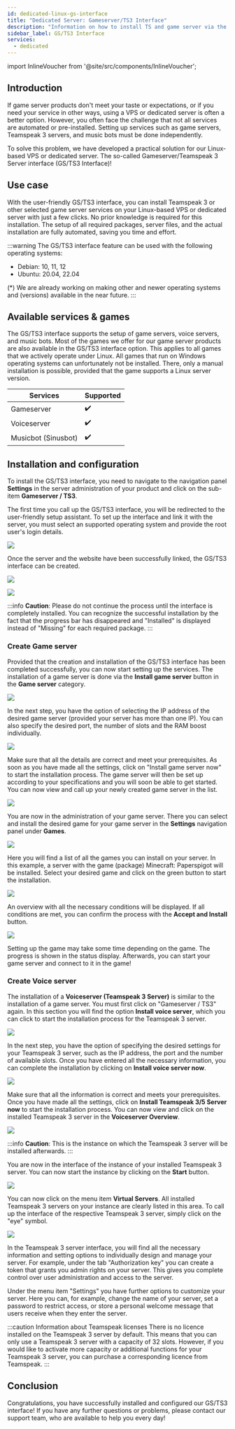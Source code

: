```yaml
---
id: dedicated-linux-gs-interface
title: "Dedicated Server: Gameserver/TS3 Interface"
description: "Information on how to install TS and game server via the game server/TS3 interface with just a few clicks"
sidebar_label: GS/TS3 Interface
services:
  - dedicated
---
```


import InlineVoucher from '@site/src/components/InlineVoucher';

## Introduction

If game server products don't meet your taste or expectations, or if you need your service in other ways, using a VPS or dedicated server is often a better option. However, you often face the challenge that not all services are automated or pre-installed. Setting up services such as game servers, Teamspeak 3 servers, and music bots must be done independently.

To solve this problem, we have developed a practical solution for our Linux-based VPS or dedicated server. The so-called Gameserver/Teamspeak 3 Server interface (GS/TS3 Interface)!

<InlineVoucher />

## Use case

With the user-friendly GS/TS3 interface, you can install Teamspeak 3 or other selected game server services on your Linux-based VPS or dedicated server with just a few clicks. No prior knowledge is required for this installation. The setup of all required packages, server files, and the actual installation are fully automated, saving you time and effort.

:::warning
The GS/TS3 interface feature can be used with the following operating systems:

- Debian: 10, 11, 12
- Ubuntu: 20.04, 22.04

(*) We are already working on making other and newer operating systems and (versions) available in the near future.
:::



## Available services & games

The GS/TS3 interface supports the setup of game servers, voice servers, and music bots. Most of the games we offer for our game server products are also available in the GS/TS3 interface option. This applies to all games that we actively operate under Linux. All games that run on Windows operating systems can unfortunately not be installed. There, only a manual installation is possible, provided that the game supports a Linux server version.

| Services    | Supported |
| ----------- | ---------------- |
| Gameserver  | ✔️                |
| Voiceserver | ✔️                |
| Musicbot (Sinusbot)  | ✔️                |



## Installation and configuration

To install the GS/TS3 interface, you need to navigate to the navigation panel **Settings** in the server administration of your product and click on the sub-item **Gameserver / TS3**. 

The first time you call up the GS/TS3 interface, you will be redirected to the user-friendly setup assistant. To set up the interface and link it with the server, you must select an supported operating system and provide the root user's login details. 

![](https://screensaver01.zap-hosting.com/index.php/s/dLeLDKdmdiZ74CP/download)



Once the server and the website have been successfully linked, the GS/TS3 interface can be created. 



![](https://screensaver01.zap-hosting.com/index.php/s/FK9mP3BgzrPmH7S/preview)



![](https://screensaver01.zap-hosting.com/index.php/s/JL7jyTKbCEx8FBZ/preview)

:::info
**Caution**: Please do not continue the process until the interface is completely installed. You can recognize the successful installation by the fact that the progress bar has disappeared and "Installed" is displayed instead of "Missing" for each required package.
:::



### Create Game server

Provided that the creation and installation of the GS/TS3 interface has been completed successfully, you can now start setting up the services. The installation of a game server is done via the **Install game server** button in the **Game server** category.

![](https://screensaver01.zap-hosting.com/index.php/s/QinM7KtFwcAp5pE/preview)



In the next step, you have the option of selecting the IP address of the desired game server (provided your server has more than one IP). You can also specify the desired port, the number of slots and the RAM boost individually.

![](https://screensaver01.zap-hosting.com/index.php/s/cqWwZbXT77okeDa/preview)

Make sure that all the details are correct and meet your prerequisites. As soon as you have made all the settings, click on "Install game server now" to start the installation process. The game server will then be set up according to your specifications and you will soon be able to get started. You can now view and call up your newly created game server in the list.



![](https://screensaver01.zap-hosting.com/index.php/s/9WkJnxzkaEHmri7/preview)



You are now in the administration of your game server. There you can select and install the desired game for your game server in the **Settings** navigation panel under **Games**.

![](https://screensaver01.zap-hosting.com/index.php/s/6pxEbWttos6HAYt/preview)

Here you will find a list of all the games you can install on your server. In this example, a server with the game (package) Minecraft: Paperspigot will be installed. Select your desired game and click on the green button to start the installation.

![](https://screensaver01.zap-hosting.com/index.php/s/gazW2itexCJd7cY/preview)

An overview with all the necessary conditions will be displayed. If all conditions are met, you can confirm the process with the **Accept and Install** button.

![](https://screensaver01.zap-hosting.com/index.php/s/jeQC7dp6zpe3ny4/preview)

Setting up the game may take some time depending on the game. The progress is shown in the status display. Afterwards, you can start your game server and connect to it in the game!



### Create Voice server

The installation of a **Voiceserver (Teamspeak 3 Server)** is similar to the installation of a game server. You must first click on "Gameserver / TS3" again. In this section you will find the option **Install voice server**, which you can click to start the installation process for the Teamspeak 3 server.

![](https://screensaver01.zap-hosting.com/index.php/s/mi8p3NTfwBBExsD/preview)

In the next step, you have the option of specifying the desired settings for your Teamspeak 3 server, such as the IP address, the port and the number of available slots. Once you have entered all the necessary information, you can complete the installation by clicking on **Install voice server now**.

![](https://screensaver01.zap-hosting.com/index.php/s/ajfzxsJfCFdfBac/preview)

Make sure that all the information is correct and meets your prerequisites. Once you have made all the settings, click on **Install Teamspeak 3/5 Server now** to start the installation process. You can now view and click on the installed Teamspeak 3 server in the **Voiceserver Overview**.

![](https://screensaver01.zap-hosting.com/index.php/s/YaEYorRG7TJGpmB/preview)

:::info
**Caution**: This is the instance on which the Teamspeak 3 server will be installed afterwards.
:::

You are now in the interface of the instance of your installed Teamspeak 3 server. You can now start the instance by clicking on the **Start** button.

![](https://screensaver01.zap-hosting.com/index.php/s/SmqHB24ozJimBY9/preview)


You can now click on the menu item **Virtual Servers**. All installed Teamspeak 3 servers on your instance are clearly listed in this area. To call up the interface of the respective Teamspeak 3 server, simply click on the "eye" symbol.

![](https://screensaver01.zap-hosting.com/index.php/s/E3ZqxC9rPjWwC5F/preview)

In the Teamspeak 3 server interface, you will find all the necessary information and setting options to individually design and manage your server. For example, under the tab "Authorization key" you can create a token that grants you admin rights on your server. This gives you complete control over user administration and access to the server.

Under the menu item "Settings" you have further options to customize your server. Here you can, for example, change the name of your server, set a password to restrict access, or store a personal welcome message that users receive when they enter the server.

:::caution Information about Teamspeak licenses
There is no licence installed on the Teamspeak 3 server by default. This means that you can only use a Teamspeak 3 server with a capacity of 32 slots. However, if you would like to activate more capacity or additional functions for your Teamspeak 3 server, you can purchase a corresponding licence from Teamspeak.
:::





## Conclusion
Congratulations, you have successfully installed and configured our GS/TS3 interface! If you have any further questions or problems, please contact our support team, who are available to help you every day!

<InlineVoucher />
